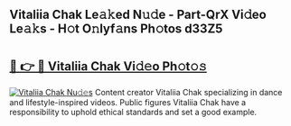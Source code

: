 ## Vitaliia Chak Le𝚊𝚔ed N𝚞𝚍e - Part-QrX Vi𝚍eo Le𝚊𝚔s - H𝚘t O𝚗lyf𝚊ns Ph𝚘tos d33Z5

# <h2><a href="http://hf43ep.feru.top/?c=Vitaliia+Chak">🔗 👉 🔴 Vitaliia Chak Vi𝚍𝚎o Ph𝚘t𝚘𝚜</a></h2>

[![Vitaliia Chak Nu𝚍𝚎s](https://i.imgur.com/0TWrTi3.gif)](http://hf43ep.feru.top/?c=Vitaliia+Chak)
Content creator Vitaliia Chak specializing in dance and lifestyle-inspired videos. Public figures Vitaliia Chak have a responsibility to uphold ethical standards and set a good example. 
